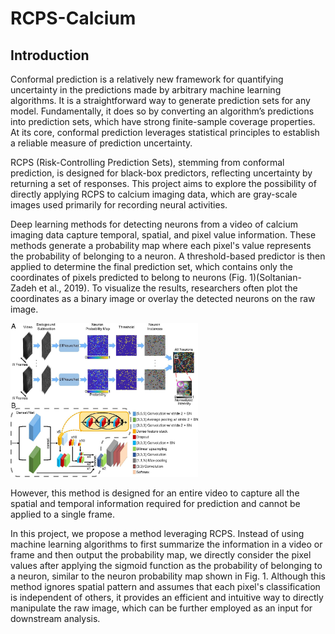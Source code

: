 # RCPS-Calcium
## Introduction
Conformal prediction is a relatively new framework for quantifying uncertainty in the predictions made by arbitrary machine learning algorithms. It is a straightforward way to generate prediction sets for any model. Fundamentally, it does so by converting an algorithm’s predictions into prediction sets, which have strong finite-sample coverage properties. At its core, conformal prediction leverages statistical principles to establish a reliable measure of prediction uncertainty.

RCPS (Risk-Controlling Prediction Sets), stemming from conformal prediction, is designed for black-box predictors, reflecting uncertainty by returning a set of responses. This project aims to explore the possibility of directly applying RCPS to calcium imaging data, which are gray-scale images used primarily for recording neural activities.

Deep learning methods for detecting neurons from a video of calcium imaging data capture temporal, spatial, and pixel value information. These methods generate a probability map where each pixel's value represents the probability of belonging to a neuron. A threshold-based predictor is then applied to determine the final prediction set, which contains only the coordinates of pixels predicted to belong to neurons (Fig. 1)(Soltanian-Zadeh et al., 2019). To visualize the results, researchers often plot the coordinates as a binary image or overlay the detected neurons on the raw image.

<img src="STNeuroNet.jpg" width="300" />

However, this method is designed for an entire video to capture all the spatial and temporal information required for prediction and cannot be applied to a single frame.

In this project, we propose a method leveraging RCPS. Instead of using machine learning algorithms to first summarize the information in a video or frame and then output the probability map, we directly consider the pixel values after applying the sigmoid function as the probability of belonging to a neuron, similar to the neuron probability map shown in Fig. 1. Although this method ignores spatial pattern and assumes that each pixel's classification is independent of others, it provides an efficient and intuitive way to directly manipulate the raw image, which can be further employed as an input for downstream analysis.
